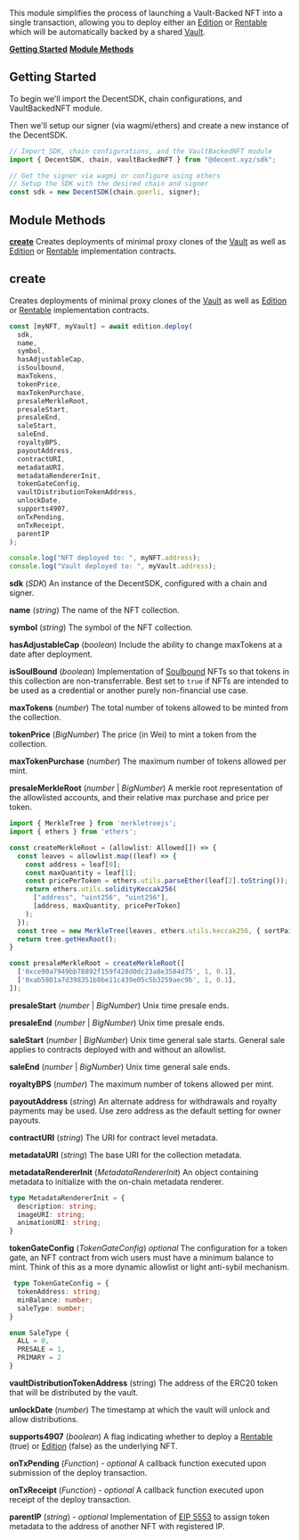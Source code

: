This module simplifies the process of launching a Vault-Backed NFT into a single transaction, allowing you to deploy either an [Edition](Edition.md) or [Rentable](Rentable.md) which will be automatically backed by a shared [Vault](Vault.md).

[**Getting Started**](#getting-started)
[**Module Methods**](#module-methods)

## Getting Started

To begin we'll import the DecentSDK, chain configurations, and VaultBackedNFT module.

Then we'll setup our signer (via wagmi/ethers) and create a new instance of the DecentSDK.

```typescript
// Import SDK, chain configurations, and the VaultBackedNFT module
import { DecentSDK, chain, vaultBackedNFT } from "@decent.xyz/sdk";

// Get the signer via wagmi or configure using ethers
// Setup the SDK with the desired chain and signer
const sdk = new DecentSDK(chain.goerli, signer);
```

## Module Methods

[**create**](#create)
Creates deployments of minimal proxy clones of the [Vault](Vault.md) as well as [Edition](Edition.md) or [Rentable](Rentable.md) implementation contracts.

## create

Creates deployments of minimal proxy clones of the [Vault](Vault.md) as well as [Edition](Edition.md) or [Rentable](Rentable.md) implementation contracts.

```typescript
const [myNFT, myVault] = await edition.deploy(
  sdk,
  name,
  symbol,
  hasAdjustableCap,
  isSoulbound,
  maxTokens,
  tokenPrice,
  maxTokenPurchase,
  presaleMerkleRoot,
  presaleStart,
  presaleEnd,
  saleStart,
  saleEnd,
  royaltyBPS,
  payoutAddress,
  contractURI,
  metadataURI,
  metadataRendererInit,
  tokenGateConfig,
  vaultDistributionTokenAddress,
  unlockDate,
  supports4907,
  onTxPending,
  onTxReceipt,
  parentIP
);

console.log("NFT deployed to: ", myNFT.address);
console.log("Vault deployed to: ", myVault.address);
```

**sdk** (_SDK_)
An instance of the DecentSDK, configured with a chain and signer.

**name** (_string_)
The name of the NFT collection.

**symbol** (_string_)
The symbol of the NFT collection.

**hasAdjustableCap** (_boolean_)
Include the ability to change maxTokens at a date after deployment.

**isSoulBound** (_boolean_)
Implementation of [Soulbound](https://vitalik.ca/general/2022/01/26/soulbound.html) NFTs so that tokens in this collection are non-transferrable.  Best set to `true` if NFTs are intended to be used as a credential or another purely non-financial use case.

**maxTokens** (_number_)
The total number of tokens allowed to be minted from the collection.

**tokenPrice** (_BigNumber_)
The price (in Wei) to mint a token from the collection.

**maxTokenPurchase** (_number_)
The maximum number of tokens allowed per mint.

**presaleMerkleRoot** (_number_ \| _BigNumber_)
A merkle root representation of the allowlisted accounts, and their relative max purchase and price per token.

```typescript
import { MerkleTree } from 'merkletreejs';
import { ethers } from 'ethers';

const createMerkleRoot = (allowlist: Allowed[]) => {
  const leaves = allowlist.map((leaf) => {
    const address = leaf[0];
    const maxQuantity = leaf[1];
    const pricePerToken = ethers.utils.parseEther(leaf[2].toString());
    return ethers.utils.solidityKeccak256(
      ["address", "uint256", "uint256"],
      [address, maxQuantity, pricePerToken]
    );
  });
  const tree = new MerkleTree(leaves, ethers.utils.keccak256, { sortPairs: true });
  return tree.getHexRoot();
}

const presaleMerkleRoot = createMerkleRoot([
  ['0xce90a7949bb78892f159f428d0dc23a8e3584d75', 1, 0.1],
  ['0xab5801a7d398351b8be11c439e05c5b3259aec9b', 1, 0.1],
]);
```

**presaleStart** (_number_ \| _BigNumber_)
Unix time presale ends.

**presaleEnd** (_number_ \| _BigNumber_)
Unix time presale ends.

**saleStart** (_number_ \| _BigNumber_)
Unix time general sale starts.  General sale applies to contracts deployed with and without an allowlist.

**saleEnd** (_number_ \| _BigNumber_)
Unix time general sale ends.

**royaltyBPS** (_number_)
The maximum number of tokens allowed per mint.

**payoutAddress** (_string_)
An alternate address for withdrawals and royalty payments may be used. Use zero address as the default setting for owner payouts.

**contractURI** (_string_)
The URI for contract level metadata.

**metadataURI** (_string_)
The base URI for the collection metadata.

**metadataRendererInit** (_MetadataRendererInit_)
An object containing metadata to initialize with the on-chain metadata renderer.

```typescript
type MetadataRendererInit = {
  description: string;
  imageURI: string;
  animationURI: string;
}
```

**tokenGateConfig** (_TokenGateConfig_) _optional_
The configuration for a token gate, an NFT contract from wich users must have a minimum balance to mint.  Think of this as a more dynamic allowlist or light anti-sybil mechanism.

```typescript
 type TokenGateConfig = {
  tokenAddress: string;
  minBalance: number;
  saleType: number;
}

enum SaleType {
  ALL = 0,
  PRESALE = 1,
  PRIMARY = 2
}
```

**vaultDistributionTokenAddress** (string)
The address of the ERC20 token that will be distributed by the vault.

**unlockDate** (_number_)
The timestamp at which the vault will unlock and allow distributions.

**supports4907** (_boolean_)
A flag indicating whether to deploy a [Rentable](Rentable.md) (true) or [Edition](Edition.md) (false) as the underlying NFT.

**onTxPending** (_Function_) - _optional_
A callback function executed upon submission of the deploy transaction.

**onTxReceipt** (_Function_) - _optional_
A callback function executed upon receipt of the deploy transaction.

**parentIP** (_string_) - _optional_
Implementation of [EIP 5553](https://eips.ethereum.org/EIPS/eip-5553) to assign token metadata to the address of another NFT with registered IP.

